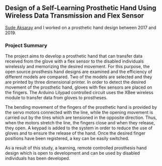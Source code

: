 ## Design of a Self-Learning Prosthetic Hand Using Wireless Data Transmission and Flex Sensor

[Sude Aksaray](https://www.linkedin.com/in/sude-aksaray-8387381b3/) and I worked on a prosthetic hand design between 2017 and 2019.

### Project Summary

The project aims to develop a prosthetic hand that can transfer data received from the glove with a flex sensor to the disabled individuals wirelessly and memorizing the desired movement. For this purpose, the open source prosthesis hand designs are examined and the efficiency of different models are compared. Two of the models are selected and they are printed by three dimensional printer. In order to detect the desired movement of the prosthetic hand, gloves with flex sensors are placed on the fingers. The Arduino Lilypad controlled circuit uses the XBee wireless module to transfer data from gloves to prostheses.

The bending movement of the fingers of the prosthetic hand is provided by the servo motors connected with the line, while the opening movement is carried out by the tires which are tensioned in the opposite direction. Thus, when the motors stretch the line, the fingers close and when they release, they open. A keypad is added to the system in order to reduce the use of gloves and to ensure the release of the hand. Once the desired finger positions have been registered, a key can be easily switched.

As a result of this study, a learning, remote controlled prosthesis hand design which is open to development and can be used by disabled individuals has been developed.
